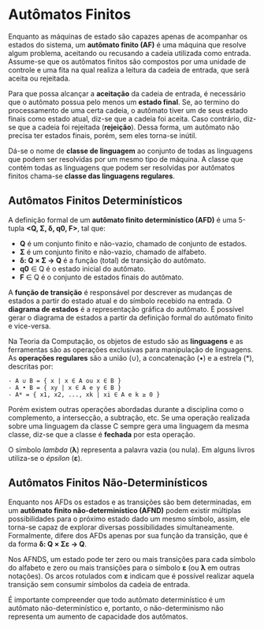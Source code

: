 # Autômatos Finitos

Enquanto as máquinas de estado são capazes apenas de acompanhar os estados do sistema, um **autômato finito (AF)** é uma máquina que resolve algum problema, aceitando ou recusando a cadeia utilizada como entrada. Assume-se que os autômatos finitos são compostos por uma unidade de controle e uma fita na qual realiza a leitura da cadeia de entrada, que será aceita ou rejeitada.

Para que possa alcançar a **aceitação** da cadeia de entrada, é necessário que o autômato possua pelo menos um **estado final**. Se, ao termino do processamento de uma certa cadeia, o autômato tiver um de seus estado finais como estado atual, diz-se que a cadeia foi aceita. Caso contrário, diz-se que a cadeia foi rejeitada (**rejeição**). Dessa forma, um autômato não precisa ter estados finais, porém, sem eles torna-se inútil.

Dá-se o nome de **classe de linguagem** ao conjunto de todas as linguagens que podem ser resolvidas por um mesmo tipo de máquina. A classe que contém todas as linguagens que podem ser resolvidas por autômatos finitos chama-se **classe das linguagens regulares**.

## Autômatos Finitos Determinísticos

A definição formal de um **autômato finito determinístico (AFD)** é uma 5-tupla **<Q, Σ, δ, q0, F>**, tal que:

- **Q** é um conjunto finito e não-vazio, chamado de conjunto de estados.
- **Σ** é um conjunto finito e não-vazio, chamado de alfabeto.
- **δ: Q × Σ → Q** é a função (total) de transição do autômato.
- **q0** ∈ Q é o estado inicial do autômato.
- **F** ∈ Q é o conjunto de estados finais do autômato.

A **função de transição** é responsável por descrever as mudanças de estados a partir do estado atual e do símbolo recebido na entrada. O **diagrama de estados** é a representação gráfica do autômato. É possível gerar o diagrama de estados a partir da definição formal do autômato finito e vice-versa.

Na Teoria da Computação, os objetos de estudo são as **linguagens** e as ferramentas são as operações exclusivas para manipulação de linguagens. As **operações regulares** são a união (∪), a concatenação (•) e a estrela (*), descritas por:

```
- A ∪ B = { x | x ∈ A ou x ∈ B }
- A • B = { xy | x ∈ A e y ∈ B }
- A* = { x1, x2, ..., xk | xi ∈ A e k ≥ 0 }
```

Porém existem outras operações abordadas durante a disciplina como o complemento, a intersecção, a subtração, etc. Se uma operação realizada sobre uma linguagem da classe C sempre gera uma linguagem da mesma classe, diz-se que a classe é **fechada** por esta operação.

O símbolo *lambda* (**λ**) representa a palavra vazia (ou nula). Em alguns livros utiliza-se o *épsilon* (**ε**).

## Autômatos Finitos Não-Determinísticos

Enquanto nos AFDs os estados e as transições são bem determinadas, em um **autômato finito não-determinístico (AFND)** podem existir múltiplas possibilidades para o próximo estado dado um mesmo símbolo, assim, ele torna-se capaz de explorar diversas possibilidades simultaneamente. Formalmente, difere dos AFDs apenas por sua função da transição, que é da forma **δ: Q × Σε → Q**.

Nos AFNDS, um estado pode ter zero ou mais transições para cada símbolo do alfabeto e zero ou mais transições para o símbolo **ε** (ou **λ** em outras notações). Os arcos rotulados com **ε** indicam que é possível realizar aquela transição sem consumir símbolos da cadeia de entrada. 

É importante compreender que todo autômato determinístico é um autômato não-determinístico e, portanto, o não-determinismo não representa um aumento de capacidade dos autômatos.
